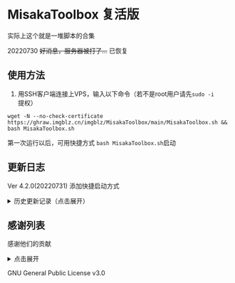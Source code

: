 # MisakaToolbox 复活版

实际上这个就是一堆脚本的合集

20220730 ~~好消息，服务器被打了...~~  已恢复

## 使用方法
1. 用SSH客户端连接上VPS，输入以下命令（若不是root用户请先`sudo -i`提权）
```shell
wget -N --no-check-certificate https://ghraw.imgblz.cn/imgblz/MisakaToolbox/main/MisakaToolbox.sh && bash MisakaToolbox.sh
```

第一次运行以后，可用快捷方式 `bash MisakaToolbox.sh`启动


## 更新日志

Ver 4.2.0(20220731) 添加快捷启动方式

<details>
    <summary>历史更新记录（点击展开）</summary>
    
Ver 4.2.0(20220731) 添加快捷启动方式
    
Ver 4.1.1(20220730) 优化dd服务器的部分
    
Ver 4.1.0(20220727-3) 更换为自建CDN
    
Ver 4.0.2(20220727) 退回4.0.0,准备自建CDN
    
Ver 4.0.1(20220725) 发现7ed的ipv6有时候抽风了，改成了jsdelivr
    
Ver 4.0.0(20220724) 改强制更新为可选，防止有时候未缓存到节点导致重复更新
    
Ver 3.9.1(20220722) 忘了dd脚本加个中国源，要用才想起来
    
Ver 3.9(20220721) 改下逻辑，删了点没用的
    
Ver 3.8（20220718-2） 优化脚本大小
    
Ver 3.7（20220718） 添加CCAA脚本
    
Ver 3.6（20220717） 添加wireguard和mdserver两个好用的项目,引入自动更新
    
Ver 3.5（20220715） 优化脚本，防止回到主菜单需要漫长的等待检查，防止输错序号导致强制退出脚本
    
Ver 3.4（20220714） 加了一堆东东
    
Ver 3.3（20220713） 增加swap脚本
  
Ver 3.2（20220707） 迁移仓库，删除部分脚本（变成杰哥的样纸），并由这个色皮头子继续misakatools的更新
  
</details>

## 感谢列表

感谢他们的贡献
<details>
    <summary>点击展开</summary>

感谢Misaka no的开发

BBR(KVM)：https://github.com/ylx2016/Linux-NetSpeed

BBR(OpenVZ)：https://github.com/mzz2017/lkl-haproxy/

WARP脚本：https://github.com/fscarmen/warp

宝塔国际版（aapanel）：https://www.aapanel.com/

X-ui: https://github.com/vaxilu/x-ui

Aria2: https://github.com/P3TERX/aria2.sh

CyberPanel：https://cyberpanel.net/

Mack-a：https://github.com/mack-a/v2ray-agent

233boy：https://github.com/233boy/v2ray/wiki/V2Ray%E4%B8%80%E9%94%AE%E5%AE%89%E8%A3%85%E8%84%9A%E6%9C%AC

hijk：https://github.com/hijkpw/scripts

ShadowSocks: https://github.com/teddysun/shadowsocks_install/tree/master

bench.sh https://bench.sh

superbench https://github.com/oooldking/script

lemonbench https://blog.ilemonrain.com/linux/LemonBench.html

流媒体检测：https://github.com/lmc999/RegionRestrictionCheck

三网测速：https://github.com/ernisn/superspeed/

哪吒面板：https://github.com/naiba/nezha

可乐 ServerStartus-Horatu：https://github.com/cokemine/ServerStatus-Hotaru

DD系统：https://www.cxthhhhh.com/network-reinstall-system-modify

青龙面板：https://github.com/whyour/qinglong

更换系统语言：https://github.com/johnrosen1/vpstoolbox
</details>  


GNU General Public License v3.0  
